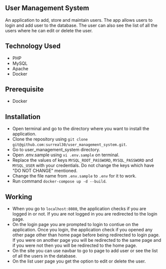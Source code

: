 ## User Management System

An application to add, store and maintain users. The app allows users to login and add user to the database. The user can also see the list of all the users where he can edit or delete the user. 

## Technology Used

- PHP
- MySQL
- Apache
- Docker

## Prerequisite

- Docker

## Installation

- Open terminal and go to the directory where you want to install the application.
- Clone the repository using `git clone git@github.com:surreal30/user_management_system.git`.
- Go to user_management_system directory.
- Open .env.sample using `vi .env.sample` on terminal.
- Replace the values of keys `MYSQL_ROOT_PASSWORD`, `MYSQL_PASSWORD` and `MYSQL_USER` with your credentials. Do not change the keys which have "DO NOT CHANGE" mentioned.
- Change the file name from `.env.sample` to `.env` for it to work. 
- Run command `docker-compose up -d --build`.

## Working

- When you go to `localhost:8080`, the application checks if you are logged in or not. If you are not logged in you are redirected to the login page.
- On the login page you are prompted to login to contiue on the application. Once you login, the application check if you opened any other page other than home page before being redirected to login page. If you were on another page you will be redirected to the same page and if you were not then you will be redirected to the home page.
- On the site you can use navbar to go to page to add user or see the list of all the users in the database.
- On the list user page you get the option to edit or delete the user.